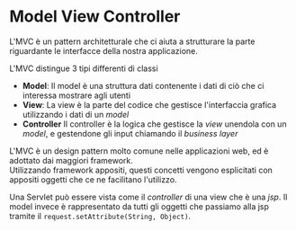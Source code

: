 Model View Controller
=====================

L'MVC è un pattern architetturale che ci aiuta a strutturare la parte riguardante le interfacce della nostra applicazione.

L'MVC distingue 3 tipi differenti di classi

- **Model**: Il model è una struttura dati contenente i dati di ciò che ci interessa mostrare agli utenti
- **View**: La view è la parte del codice che gestisce l'interfaccia grafica utilizzando i dati di un *model*
- **Controller** Il controller è la logica che gestisce la *view* unendola con un *model*, e gestendone gli input chiamando il *business layer*

L'MVC è un design pattern molto comune nelle applicazioni web, ed è adottato dai maggiori framework.  
Utilizzando framework appositi, questi concetti vengono esplicitati con appositi oggetti che ce ne facilitano l'utilizzo.

Una Servlet può essere vista come il *controller* di una view che è una *jsp*. Il model invece è rappresentato da tutti gli oggetti che passiamo alla jsp tramite il `request.setAttribute(String, Object)`.
